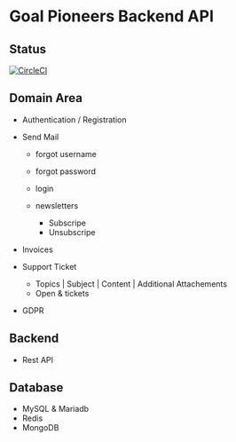 # Goal Pioneers Backend API

## Status

[![CircleCI](https://circleci.com/gh/Goal-Pioneers/Backend/tree/main.svg?style=svg)](https://circleci.com/gh/Goal-Pioneers/Backend/tree/main)

## Domain Area

* Authentication / Registration

* Send Mail
  * forgot username
  * forgot password
  
  * login

  * newsletters
    * Subscripe
    * Unsubscripe

* Invoices

* Support Ticket
  * Topics | Subject | Content | Additional Attachements
  * Open & tickets

* GDPR

## Backend

* Rest API

## Database

* MySQL & Mariadb
* Redis
* MongoDB